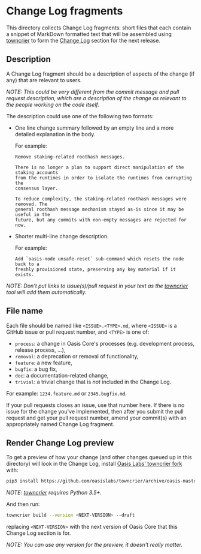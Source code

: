 # Change Log fragments

This directory collects Change Log fragments:
short files that each contain a snippet of MarkDown formatted text that will be
assembled using [towncrier] to form the [Change Log] section for the next
release.

## Description

A Change Log fragment should be a description of aspects of the change (if any)
that are relevant to users.

_NOTE: This could be very different from the commit message and pull request
description, which are a description of the change as relevant to the people
working on the code itself._

The description could use one of the following two formats:

- One line change summary followed by an empty line and a more detailed
  explanation in the body.

  For example:

  ```text
  Remove staking-related roothash messages.

  There is no longer a plan to support direct manipulation of the staking accounts
  from the runtimes in order to isolate the runtimes from corrupting the
  consensus layer.

  To reduce complexity, the staking-related roothash messages were removed. The
  general roothash message mechanism stayed as-is since it may be useful in the
  future, but any commits with non-empty messages are rejected for now.
  ```

- Shorter multi-line change description.

  For example:

  ```text
  Add `oasis-node unsafe-reset` sub-command which resets the node back to a
  freshly provisioned state, preserving any key material if it exists.
  ```

_NOTE: Don't put links to issue(s)/pull request in your text as the [towncrier]
tool will add them automatically._

## File name

Each file should be named like `<ISSUE>.<TYPE>.md`, where `<ISSUE>` is a GitHub
issue or pull request number, and `<TYPE>` is one of:

- `process`: a change in Oasis Core's processes (e.g. development process,
  release process, ...),
- `removal`: a deprecation or removal of functionality,
- `feature`: a new feature,
- `bugfix`: a bug fix,
- `doc`: a documentation-related change,
- `trivial`: a trivial change that is _not_ included in the Change Log.

For example: ``1234.feature.md`` or ``2345.bugfix.md``.

If your pull requests closes an issue, use that number here.
If there is no issue for the change you've implemented, then after you submit
the pull request and get your pull request number, amend your commit(s) with an
appropriately named Change Log fragment.

## Render Change Log preview

To get a preview of how your change (and other changes queued up in this
directory) will look in the Change Log, install [Oasis Labs' towncrier fork]
with:

```bash
pip3 install https://github.com/oasislabs/towncrier/archive/oasis-master.tar.gz
```

_NOTE: [towncrier] requires Python 3.5+._

And then run:

```bash
towncrier build --version <NEXT-VERSION> --draft
```

replacing `<NEXT-VERSION>` with the next version of Oasis Core that this
Change Log section is for.

_NOTE: You can use any version for the preview, it doesn't really matter._

[Change Log]: ../CHANGELOG.md
[towncrier]: https://github.com/hawkowl/towncrier
[Oasis Labs' towncrier fork]: https://github.com/oasislabs/towncrier
